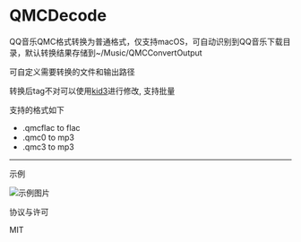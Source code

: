 # QMCDecode

QQ音乐QMC格式转换为普通格式，仅支持macOS，可自动识别到QQ音乐下载目录，默认转换结果存储到~/Music/QMCConvertOutput

可自定义需要转换的文件和输出路径

转换后tag不对可以使用[kid3](https://prdownloads.sourceforge.net/kid3/kid3-3.8.0-Darwin.dmg?download)进行修改, 支持批量

支持的格式如下

* .qmcflac to flac
* .qmc0 to mp3
* .qmc3 to mp3

----
示例

![示例图片](example.gif)

协议与许可

MIT